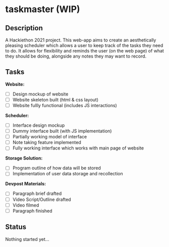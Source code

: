 # taskmaster (WIP)

## Description
A Hackiethon 2021 project. This web-app aims to create an aesthetically pleasing scheduler which allows a user to keep track of the tasks they need to do.
It allows for flexibility and reminds the user (on the web page) of what they should be doing, alongside any notes they may want to record.


## Tasks

**Website:**
- [ ] Design mockup of website
- [ ] Website skeleton built (html & css layout)
- [ ] Website fullly functional (includes JS interactions)

**Scheduler:**
- [ ] Interface design mockup
- [ ] Dummy interface built (with JS implementation)
- [ ] Partially working model of interface
- [ ] Note taking feature implemented
- [ ] Fully working interface which works with main page of website

**Storage Solution:**
- [ ] Program outline of how data will be stored
- [ ] Implementation of user data storage and recollection

**Devpost Materials:**
- [ ] Paragraph brief drafted
- [ ] Video Script/Outline drafted
- [ ] Video filmed
- [ ] Paragraph finished

## Status

Nothing started yet...


